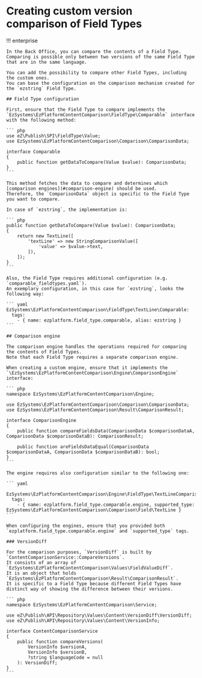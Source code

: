 # Creating custom version comparison of Field Types

!!! enterprise
    
    In the Back Office, you can compare the contents of a Field Type.
    Comparing is possible only between two versions of the same Field Type that are in the same language.
    
    You can add the possibility to compare other Field Types, including the custom ones.
    You can base the configuration on the comparison mechanism created for the `ezstring` Field Type.
    
    ## Field Type configuration
    
    First, ensure that the Field Type to compare implements the `EzSystems\EzPlatformContentComparison\FieldType\Comparable` interface with the following method:
    
    ``` php
    use eZ\Publish\SPI\FieldType\Value;
    use EzSystems\EzPlatformContentComparison\Comparison\ComparisonData;
    
    interface Comparable
    {
        public function getDataToCompare(Value $value): ComparisonData;
    }
    ```
    
    This method fetches the data to compare and determines which [comparison engines](#comparison-engine) should be used.
    Therefore, the `ComparisonData` object is specific to the Field Type you want to compare.
    
    In case of `ezstring`, the implementation is:
    
    ``` php
    public function getDataToCompare(Value $value): ComparisonData;
    {
        return new TextLine([
            'textLine' => new StringComparisonValue([
                'value' => $value->text,
            ]),
        ]);
    }
    ```
    
    Also, the Field Type requires additional configuration (e.g. `comparable_fieldtypes.yaml`).
    An exemplary configuration, in this case for `ezstring`, looks the following way:
    
    ``` yaml
    EzSystems\EzPlatformContentComparison\FieldType\TextLine\Comparable:
      tags:
        - { name: ezplatform.field_type.comparable, alias: ezstring }
    ```
    
    ## Comparison engine
    
    The comparison engine handles the operations required for comparing the contents of Field Types.
    Note that each Field Type requires a separate comparison engine.
    
    When creating a custom engine, ensure that it implements the `\EzSystems\EzPlatformContentComparison\Engine\ComparisonEngine` interface:
    
    ``` php
    namespace EzSystems\EzPlatformContentComparison\Engine;
    
    use EzSystems\EzPlatformContentComparison\Comparison\ComparisonData;
    use EzSystems\EzPlatformContentComparison\Result\ComparisonResult;
    
    interface ComparisonEngine
    {
        public function compareFieldsData(ComparisonData $comparisonDataA, ComparisonData $comparisonDataB): ComparisonResult;
    
        public function areFieldsDataEqual(ComparisonData $comparisonDataA, ComparisonData $comparisonDataB): bool;
    }
    ```
    
    The engine requires also configuration similar to the following one:
    
    ``` yaml
    
    EzSystems\EzPlatformContentComparison\Engine\FieldType\TextLineComparisonEngine:
      tags:
        - { name: ezplatform.field_type.comparable.engine, supported_type: EzSystems\EzPlatformContentComparison\Comparison\Field\TextLine }
    ```
    
    When configuring the engines, ensure that you provided both `ezplatform.field_type.comparable.engine` and `supported_type` tags.
    
    ### VersionDiff
    
    For the comparison purposes, `VersionDiff` is built by `ContentComparisonService::CompareVersions`.
    It consists of an array of `EzSystems\EzPlatformContentComparison\Values\FieldValueDiff`.
    It is an object that holds `EzSystems\EzPlatformContentComparison\Result\ComparisonResult`.
    It is specific to a Field Type because different Field Types have distinct way of showing the difference between their versions. 
    
    ``` php
    namespace EzSystems\EzPlatformContentComparison\Service;
    
    use eZ\Publish\API\Repository\Values\Content\VersionDiff\VersionDiff;
    use eZ\Publish\API\Repository\Values\Content\VersionInfo;
    
    interface ContentComparisonService
    {
        public function compareVersions(
            VersionInfo $versionA,
            VersionInfo $versionB,
            ?string $languageCode = null
        ): VersionDiff;
    }
    ```